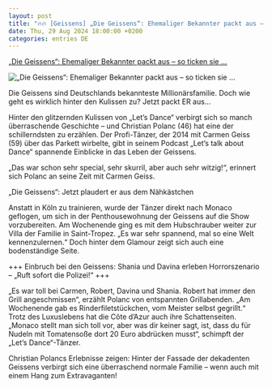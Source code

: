 ```yaml
---
layout: post
title: "🔥🔥 [Geissens] „Die Geissens“: Ehemaliger Bekannter packt aus – so ticken sie ..."
date: Thu, 29 Aug 2024 18:00:00 +0200
categories: entries DE
---
```

[„Die Geissens“: Ehemaliger Bekannter packt aus – so ticken sie ...](https://www.derwesten.de/panorama/promi-tv/die-geissens-instagram-carmen-robert-rtl-2-lets-dance-id301116010.html)

![„Die Geissens“: Ehemaliger Bekannter packt aus – so ticken sie ...](https://www.derwesten.de/wp-content/uploads/sites/8/2024/08/imago123735336-e1724938828988.jpg)

Die Geissens sind Deutschlands bekannteste Millionärsfamilie. Doch wie geht es wirklich hinter den Kulissen zu? Jetzt packt ER aus...

Hinter den glitzernden Kulissen von „Let’s Dance“ verbirgt sich so manch überraschende Geschichte – und Christian Polanc (46) hat eine der schillerndsten zu erzählen. Der Profi-Tänzer, der 2014 mit Carmen Geiss (59) über das Parkett wirbelte, gibt in seinem Podcast „Let’s talk about Dance“ spannende Einblicke in das Leben der Geissens.

„Das war schon sehr special, sehr skurril, aber auch sehr witzig!“, erinnert sich Polanc an seine Zeit mit Carmen Geiss.

„Die Geissens“: Jetzt plaudert er aus dem Nähkästchen

Anstatt in Köln zu trainieren, wurde der Tänzer direkt nach Monaco geflogen, um sich in der Penthousewohnung der Geissens auf die Show vorzubereiten. Am Wochenende ging es mit dem Hubschrauber weiter zur Villa der Familie in Saint-Tropez. „Es war sehr spannend, mal so eine Welt kennenzulernen.“ Doch hinter dem Glamour zeigt sich auch eine bodenständige Seite.

+++ Einbruch bei den Geissens: Shania und Davina erleben Horrorszenario – „Ruft sofort die Polizei!“ +++

„Es war toll bei Carmen, Robert, Davina und Shania. Robert hat immer den Grill angeschmissen“, erzählt Polanc von entspannten Grillabenden. „Am Wochenende gab es Rinderfiletstückchen, vom Meister selbst gegrillt.“ Trotz des Luxuslebens hat die Côte d’Azur auch ihre Schattenseiten. „Monaco stellt man sich toll vor, aber was dir keiner sagt, ist, dass du für Nudeln mit Tomatensoße dort 20 Euro abdrücken musst“, schimpft der „Let’s Dance“-Tänzer.

Christian Polancs Erlebnisse zeigen: Hinter der Fassade der dekadenten Geissens verbirgt sich eine überraschend normale Familie – wenn auch mit einem Hang zum Extravaganten!

